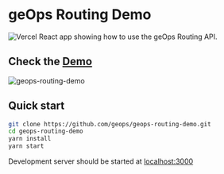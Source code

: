 # geOps Routing Demo

![Vercel](https://vercelbadge.vercel.app/api/geops/geops-routing-demo)
React app showing how to use the geOps Routing API.

## Check the [Demo](https://routing-demo.geops.io/)

![geops-routing-demo](https://user-images.githubusercontent.com/44545113/74161255-b6119180-4c2f-11ea-98ca-10103ade48a4.gif)

## Quick start

```bash
git clone https://github.com/geops/geops-routing-demo.git
cd geops-routing-demo
yarn install
yarn start
```

Development server should be started at [localhost:3000](http://localhost:3000)
